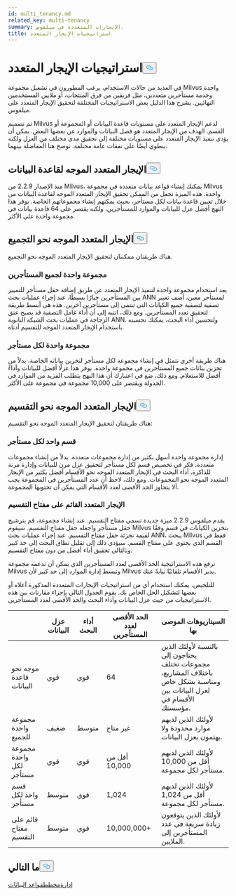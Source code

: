 ```yaml
---
id: multi_tenancy.md
related_key: multi-tenancy
summary: الإيجارات المتعددة في ميلفوس.
title: استراتيجيات الإيجار المتعدد
---
```

<h1 id="Multi-tenancy-strategies" class="common-anchor-header">استراتيجيات الإيجار المتعدد<button data-href="#Multi-tenancy-strategies" class="anchor-icon" translate="no">
      <svg translate="no"
        aria-hidden="true"
        focusable="false"
        height="20"
        version="1.1"
        viewBox="0 0 16 16"
        width="16"
      >
        <path
          fill="#0092E4"
          fill-rule="evenodd"
          d="M4 9h1v1H4c-1.5 0-3-1.69-3-3.5S2.55 3 4 3h4c1.45 0 3 1.69 3 3.5 0 1.41-.91 2.72-2 3.25V8.59c.58-.45 1-1.27 1-2.09C10 5.22 8.98 4 8 4H4c-.98 0-2 1.22-2 2.5S3 9 4 9zm9-3h-1v1h1c1 0 2 1.22 2 2.5S13.98 12 13 12H9c-.98 0-2-1.22-2-2.5 0-.83.42-1.64 1-2.09V6.25c-1.09.53-2 1.84-2 3.25C6 11.31 7.55 13 9 13h4c1.45 0 3-1.69 3-3.5S14.5 6 13 6z"
        ></path>
      </svg>
    </button></h1><p>في العديد من حالات الاستخدام، يرغب المطورون في تشغيل مجموعة Milvus واحدة وخدمة مستأجرين متعددين، مثل فريقين من فرق المنتجات، أو ملايين المستخدمين النهائيين. يشرح هذا الدليل بعض الاستراتيجيات المختلفة لتحقيق الإيجار المتعدد على ميلفوس.</p>
<p>تم تصميم Milvus لدعم الإيجار المتعدد على مستويات قاعدة البيانات أو المجموعة أو القسم. الهدف من الإيجار المتعدد هو فصل البيانات والموارد عن بعضها البعض. يمكن أن يؤدي تنفيذ الإيجار المتعدد على مستويات مختلفة إلى تحقيق مدى مختلف من العزل ولكنه ينطوي أيضًا على نفقات عامة مختلفة. نوضح هنا المفاضلة بينهما.</p>
<h2 id="Database-oriented-multi-tenancy" class="common-anchor-header">الإيجار المتعدد الموجه لقاعدة البيانات<button data-href="#Database-oriented-multi-tenancy" class="anchor-icon" translate="no">
      <svg translate="no"
        aria-hidden="true"
        focusable="false"
        height="20"
        version="1.1"
        viewBox="0 0 16 16"
        width="16"
      >
        <path
          fill="#0092E4"
          fill-rule="evenodd"
          d="M4 9h1v1H4c-1.5 0-3-1.69-3-3.5S2.55 3 4 3h4c1.45 0 3 1.69 3 3.5 0 1.41-.91 2.72-2 3.25V8.59c.58-.45 1-1.27 1-2.09C10 5.22 8.98 4 8 4H4c-.98 0-2 1.22-2 2.5S3 9 4 9zm9-3h-1v1h1c1 0 2 1.22 2 2.5S13.98 12 13 12H9c-.98 0-2-1.22-2-2.5 0-.83.42-1.64 1-2.09V6.25c-1.09.53-2 1.84-2 3.25C6 11.31 7.55 13 9 13h4c1.45 0 3-1.69 3-3.5S14.5 6 13 6z"
        ></path>
      </svg>
    </button></h2><p>منذ الإصدار 2.2.9 من Milvus، يمكنك إنشاء قواعد بيانات متعددة في مجموعة Milvus واحدة. هذه الميزة تجعل من الممكن تحقيق الإيجار المتعدد الموجه لقاعدة البيانات من خلال تعيين قاعدة بيانات لكل مستأجر، بحيث يمكنهم إنشاء مجموعاتهم الخاصة. يوفر هذا النهج أفضل عزل للبيانات والموارد للمستأجرين، ولكنه يقتصر على 64 قاعدة بيانات في مجموعة واحدة على الأكثر.</p>
<h2 id="Collection-oriented-multi-tenancy" class="common-anchor-header">الإيجار المتعدد الموجه نحو التجميع<button data-href="#Collection-oriented-multi-tenancy" class="anchor-icon" translate="no">
      <svg translate="no"
        aria-hidden="true"
        focusable="false"
        height="20"
        version="1.1"
        viewBox="0 0 16 16"
        width="16"
      >
        <path
          fill="#0092E4"
          fill-rule="evenodd"
          d="M4 9h1v1H4c-1.5 0-3-1.69-3-3.5S2.55 3 4 3h4c1.45 0 3 1.69 3 3.5 0 1.41-.91 2.72-2 3.25V8.59c.58-.45 1-1.27 1-2.09C10 5.22 8.98 4 8 4H4c-.98 0-2 1.22-2 2.5S3 9 4 9zm9-3h-1v1h1c1 0 2 1.22 2 2.5S13.98 12 13 12H9c-.98 0-2-1.22-2-2.5 0-.83.42-1.64 1-2.09V6.25c-1.09.53-2 1.84-2 3.25C6 11.31 7.55 13 9 13h4c1.45 0 3-1.69 3-3.5S14.5 6 13 6z"
        ></path>
      </svg>
    </button></h2><p>هناك طريقتان ممكنتان لتحقيق الإيجار المتعدد الموجه نحو التجميع.</p>
<h3 id="One-collection-for-all-tenants" class="common-anchor-header">مجموعة واحدة لجميع المستأجرين</h3><p>يعد استخدام مجموعة واحدة لتنفيذ الإيجار المتعدد عن طريق إضافة حقل مستأجر للتمييز بين المستأجرين خيارًا بسيطًا. عند إجراء عمليات بحث ANN لمستأجر معين، أضف تعبير تصفية لتصفية جميع الكيانات التي تنتمي إلى مستأجرين آخرين. هذه هي أبسط طريقة لتحقيق تعدد المستأجرين. ومع ذلك، انتبه إلى أن أداء عامل التصفية قد يصبح عنق الزجاجة في عمليات بحث الشبكة النانوية ANN. ولتحسين أداء البحث، يمكنك تحسينه باستخدام الإيجار المتعدد الموجه للتقسيم أدناه.</p>
<h3 id="One-collection-per-tenant" class="common-anchor-header">مجموعة واحدة لكل مستأجر</h3><p>هناك طريقة أخرى تتمثل في إنشاء مجموعة لكل مستأجر لتخزين بياناته الخاصة، بدلاً من تخزين بيانات جميع المستأجرين في مجموعة واحدة. يوفر هذا عزلًا أفضل للبيانات وأداءً أفضل للاستعلام. ومع ذلك، ضع في اعتبارك أن هذا النهج يتطلب المزيد من الموارد في الجدولة ويقتصر على 10,000 مجموعة في مجموعة على الأكثر.</p>
<h2 id="Partition-oriented-multi-tenancy" class="common-anchor-header">الإيجار المتعدد الموجه نحو التقسيم<button data-href="#Partition-oriented-multi-tenancy" class="anchor-icon" translate="no">
      <svg translate="no"
        aria-hidden="true"
        focusable="false"
        height="20"
        version="1.1"
        viewBox="0 0 16 16"
        width="16"
      >
        <path
          fill="#0092E4"
          fill-rule="evenodd"
          d="M4 9h1v1H4c-1.5 0-3-1.69-3-3.5S2.55 3 4 3h4c1.45 0 3 1.69 3 3.5 0 1.41-.91 2.72-2 3.25V8.59c.58-.45 1-1.27 1-2.09C10 5.22 8.98 4 8 4H4c-.98 0-2 1.22-2 2.5S3 9 4 9zm9-3h-1v1h1c1 0 2 1.22 2 2.5S13.98 12 13 12H9c-.98 0-2-1.22-2-2.5 0-.83.42-1.64 1-2.09V6.25c-1.09.53-2 1.84-2 3.25C6 11.31 7.55 13 9 13h4c1.45 0 3-1.69 3-3.5S14.5 6 13 6z"
        ></path>
      </svg>
    </button></h2><p>هناك طريقتان لتحقيق الإيجار المتعدد الموجه نحو التقسيم:</p>
<h3 id="One-partition-per-tenant" class="common-anchor-header">قسم واحد لكل مستأجر</h3><p>إدارة مجموعة واحدة أسهل بكثير من إدارة مجموعات متعددة. بدلاً من إنشاء مجموعات متعددة، فكر في تخصيص قسم لكل مستأجر لتحقيق عزل مرن للبيانات وإدارة مرنة للذاكرة. أداء البحث في الإيجار المتعدد الموجه نحو الأقسام أفضل بكثير من الإيجار المتعدد الموجه نحو المجموعات. ومع ذلك، لاحظ أن عدد المستأجرين في المجموعة يجب ألا يتجاوز الحد الأقصى لعدد الأقسام التي يمكن أن تحتويها المجموعة.</p>
<h3 id="Partition-key-based-multi-tenancy" class="common-anchor-header">الإيجار المتعدد القائم على مفتاح التقسيم</h3><p>يقدم ميلفوس 2.2.9 ميزة جديدة تسمى مفتاح التقسيم. عند إنشاء مجموعة، قم بترشيح حقل مستأجر واجعله حقل مفتاح التقسيم. سيقوم Milvus بتخزين الكيانات في قسم وفقًا لقيمة تجزئة حقل مفتاح التقسيم. عند إجراء عمليات بحث ANN، يبحث Milvus فقط في القسم الذي يحتوي على مفتاح القسم. سيؤدي ذلك إلى تقليل نطاق البحث إلى حد كبير وبالتالي تحقيق أداء أفضل من دون مفتاح التقسيم.</p>
</div>
<p>ترفع هذه الاستراتيجية الحد الأقصى لعدد المستأجرين الذي يمكن أن تدعمه مجموعة Milvus وتبسط إدارة الموارد إلى حد كبير لأن Milvus يدير الأقسام تلقائيًا نيابةً عنك.</p>
<p>للتلخيص، يمكنك استخدام أي من استراتيجيات الإيجارات المتعددة المذكورة أعلاه أو بعضها لتشكيل الحل الخاص بك. يقوم الجدول التالي بإجراء مقارنات بين هذه الاستراتيجيات من حيث عزل البيانات وأداء البحث والحد الأقصى لعدد المستأجرين.</p>
<table>
<thead>
<tr><th></th><th>عزل البيانات</th><th>أداء البحث</th><th>الحد الأقصى لعدد المستأجرين</th><th>السيناريوهات الموصى بها</th></tr>
</thead>
<tbody>
<tr><td>موجه نحو قاعدة البيانات</td><td>قوي</td><td>قوي</td><td>64</td><td>بالنسبة لأولئك الذين يحتاجون إلى مجموعات تختلف باختلاف المشاريع، ومناسبة بشكل خاص لعزل البيانات بين الأقسام في مؤسستك.</td></tr>
<tr><td>مجموعة واحدة للجميع</td><td>ضعيف</td><td>متوسط</td><td>غير متاح</td><td>لأولئك الذين لديهم موارد محدودة ولا يهتمون بعزل البيانات.</td></tr>
<tr><td>مجموعة واحدة لكل مستأجر</td><td>قوي</td><td>قوي</td><td>أقل من 10,000</td><td>لأولئك الذين لديهم أقل من 10,000 مستأجر لكل مجموعة.</td></tr>
<tr><td>قسم واحد لكل مستأجر</td><td>متوسط</td><td>قوي</td><td>1,024</td><td>لأولئك الذين لديهم أقل من 1,024 مستأجر لكل مجموعة.</td></tr>
<tr><td>قائم على مفتاح التقسيم</td><td>متوسط</td><td>قوي</td><td>10,000,000+</td><td>لأولئك الذين يتوقعون زيادة سريعة في عدد المستأجرين إلى الملايين.</td></tr>
</tbody>
</table>
<h2 id="Whats-next" class="common-anchor-header">ما التالي<button data-href="#Whats-next" class="anchor-icon" translate="no">
      <svg translate="no"
        aria-hidden="true"
        focusable="false"
        height="20"
        version="1.1"
        viewBox="0 0 16 16"
        width="16"
      >
        <path
          fill="#0092E4"
          fill-rule="evenodd"
          d="M4 9h1v1H4c-1.5 0-3-1.69-3-3.5S2.55 3 4 3h4c1.45 0 3 1.69 3 3.5 0 1.41-.91 2.72-2 3.25V8.59c.58-.45 1-1.27 1-2.09C10 5.22 8.98 4 8 4H4c-.98 0-2 1.22-2 2.5S3 9 4 9zm9-3h-1v1h1c1 0 2 1.22 2 2.5S13.98 12 13 12H9c-.98 0-2-1.22-2-2.5 0-.83.42-1.64 1-2.09V6.25c-1.09.53-2 1.84-2 3.25C6 11.31 7.55 13 9 13h4c1.45 0 3-1.69 3-3.5S14.5 6 13 6z"
        ></path>
      </svg>
    </button></h2><p><a href="/docs/ar/manage_databases.md">إدارة</a><a href="/docs/ar/schema.md">مخطط</a><a href="/docs/ar/manage_databases.md">قواعد البيانات</a></p>
